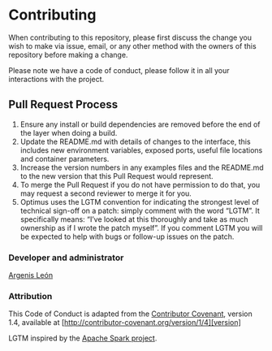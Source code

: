 # Contributing

When contributing to this repository, please first discuss the change you wish to make via issue,
email, or any other method with the owners of this repository before making a change. 

Please note we have a code of conduct, please follow it in all your interactions with the project.

## Pull Request Process

1. Ensure any install or build dependencies are removed before the end of the layer when doing a 
   build.
2. Update the README.md with details of changes to the interface, this includes new environment 
   variables, exposed ports, useful file locations and container parameters.
3. Increase the version numbers in any examples files and the README.md to the new version that this
   Pull Request would represent.
4. To merge the Pull Request if you do not have permission to do that, you may request a second
   reviewer to merge it for you.
5. Optimus uses the LGTM convention for indicating the strongest level of technical sign-off on a patch: simply comment with     the word “LGTM”. It specifically means: “I’ve looked at this thoroughly and take as much ownership as if I wrote the patch myself”. If you comment LGTM you will be expected to help with bugs or follow-up issues on the patch.

### Developer and administrator

[Argenis León](https://github.com/argenisleon)

### Attribution

This Code of Conduct is adapted from the [Contributor Covenant][homepage], version 1.4,
available at [http://contributor-covenant.org/version/1/4][version]

LGTM inspired by the [Apache Spark project](https://spark.apache.org/contributing.html).

[homepage]: http://contributor-covenant.org
[version]: http://contributor-covenant.org/version/1/4/
